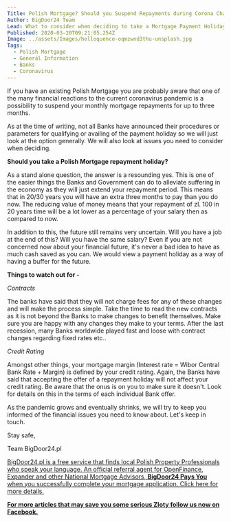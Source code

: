 ```yaml
---
Title: Polish Mortgage? Should you Suspend Repayments during Corona Chaos?
Author: BigDoor24 Team
Lead: What to consider when deciding to take a Mortgage Payment Holiday
Published: 2020-03-20T09:21:05.254Z
Image: ../assets/Images/helloquence-oqmzwnd3thu-unsplash.jpg
Tags:
  - Polish Mortgage
  - General Information
  - Banks
  - Coronavirus
---
```

If you have an existing Polish Mortgage you are probably aware that one of the many financial reactions to the current coronavirus pandemic is a possibility to suspend your monthly mortgage repayments for up to three months.

As at the time of writing, not all Banks have announced their procedures or parameters for qualifying or availing of the payment holiday so we will just look at the option generally. We will also look at issues you need to consider when deciding.

**Should you take a Polish Mortgage repayment holiday?**

As a stand alone question, the answer is a resounding yes. This is one of the easier things the Banks and Government can do to alleviate suffering in the economy as they will just extend your repayment period. This means that in 20/30 years you will have an extra three months to pay than you do now. The reducing value of money means that your repayment of zl. 100 in 20 years time will be a lot lower as a percentage of your salary then as compared to now.

In addition to this, the future still remains very uncertain. Will you have a job at the end of this? Will you have the same salary? Even if you are not concerned now about your financial future, it's never a bad idea to have as much cash saved as you can.  We would view a payment holiday as a way of having a buffer for the future.

**Things to watch out for -** 

*Contracts*

The banks have said that they will not charge fees for any of these changes and will make the process simple. Take the time to read the new contracts as it is not beyond the Banks to make changes to benefit themselves. Make sure you are happy with any changes they make to your terms. After the last recession, many Banks worldwide played fast and loose with contract changes regarding fixed rates etc..

*Credit Rating*

Amongst other things, your mortgage margin (Interest rate = Wibor Central Bank Rate + Margin) is defined by your credit rating. Again, the Banks have said that accepting the offer of a repayment holiday will not affect your credit rating. Be aware that the onus is on you to make sure it doesn't. Look for details on this in the terms of each individual Bank offer.

As the pandemic grows and eventually shrinks, we will try to keep you informed of the financial issues you need to know about. Let's keep in touch.

Stay safe,

Team BigDoor24.pl

[BigDoor24.pl is a free service that finds local Polish Property Professionals who speak your language. An official referral agent for OpenFinance, Expander and other National Mortgage Advisors, **BigDoor24 Pays You** when you successfully complete your mortgage application. Click here for more details.](https://bigdoor24.pl/)[](https://www.facebook.com/bigdoor24/)

**[For more articles that may save you some serious Zloty follow us now on Facebook.](https://www.facebook.com/bigdoor24/)**